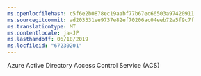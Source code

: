 ```yaml
---
ms.openlocfilehash: c5f6e2b0878ec19aabf77b67ec66503a97420911
ms.sourcegitcommit: ad203331ee9737e82ef70206ac04eeb72a5f9c7f
ms.translationtype: MT
ms.contentlocale: ja-JP
ms.lasthandoff: 06/18/2019
ms.locfileid: "67230201"
---
```

Azure Active Directory Access Control Service (ACS)